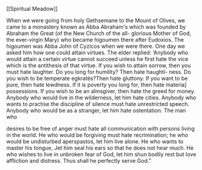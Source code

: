 [[Spiritual Meadow]]
 
When we were going from holy Gethsemane to the Mount of Olives, we came to a monastery known as Abba Abraham's which was founded by Abraham the Great (of the New Church of the all- glorious Mother of God, the ever-virgin Mary) who became higoumen there after Eudoxios. The higoumen was Abba John of Cyzicos when we were there. One day we asked him how one could attain virtues. The elder replied: ‘Anybody who would attain a certain virtue cannot succeed unless he first hate the vice which is the antithesis of that virtue. If you wish to attain sorrow, then you must hate laughter. Do you long for humility? Then hate haughti- ness. Do you wish to be temperate egkratés?Then hate gluttony. If you want to be pure, then hate lewdness. If it is poverty you long for, then hate materia] possessions. If you wish to be an almsgiver, then hate the greed for money. Anybody who would live in the wilderness, let him hate cities. Anybody who wants to practise the discipline of silence must hate unrestricted speech. Anybody who would be as a stranger, let him hate ostentation. The man who  
 
 desires to be free of anger must hate all communication with persons living in the world. He who would be forgiving must hate recrimination; he who would be undisturbed aperspastos, let him live alone. He who wants to master his tongue, Jet him seal his ears so that he does not hear much. He who wishes to live in unbroken fear of God, let him shun bodily rest but love affliction and distress. Thus shall he perfectly serve God.”

